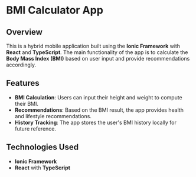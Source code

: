# BMI Calculator App

## Overview
This is a hybrid mobile application built using the **Ionic Framework** with **React** and **TypeScript**. The main functionality of the app is to calculate the **Body Mass Index (BMI)** based on user input and provide recommendations accordingly.

## Features
- **BMI Calculation**: Users can input their height and weight to compute their BMI.
- **Recommendations**: Based on the BMI result, the app provides health and lifestyle recommendations.
- **History Tracking**: The app stores the user's BMI history locally for future reference.

## Technologies Used
- **Ionic Framework**
- **React** with **TypeScript**

